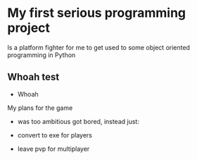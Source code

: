 # My first serious programming project

Is a platform fighter for me to get used to some object oriented programming in Python

## Whoah test
  - Whoah

My plans for the game
  - was too ambitious got bored, instead just:

  - convert to exe for players

  - leave pvp for multiplayer